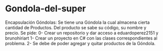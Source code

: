 # Gondola-del-super
Encapsulación Góndolas:
Se tiene una Góndola la cual almacena cierta cantidad de Productos.
Del producto se sabe su código, su nombre y precio.
Se pide:
0- Crear un repositorio y dar acceso a eduardoperez2151 y brunohiriart 
1- Crear un proyecto en C# con las clases correspondientes al problema.
2- Se debe de poder agregar y quitar productos de la Góndola.